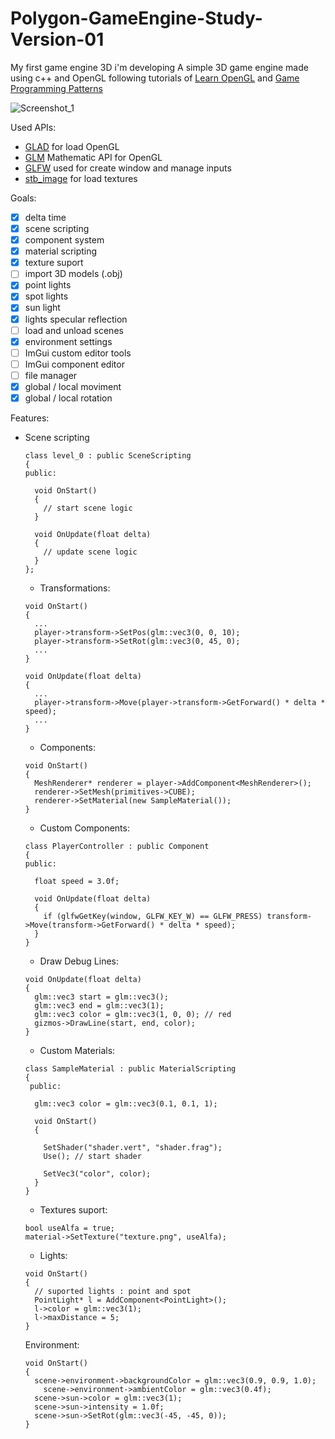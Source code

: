 # Polygon-GameEngine-Study-Version-01
My first game engine 3D i'm developing
A simple 3D game engine made using c++ and OpenGL following tutorials of [Learn OpenGL](https://learnopengl.com/Getting-started/Hello-Triangle) and [Game Programming Patterns](https://gameprogrammingpatterns.com/)

![Screenshot_1](https://user-images.githubusercontent.com/79365912/110024823-f513f880-7d04-11eb-8a38-5525f08e82ad.png)

Used APIs:
* [GLAD](https://glad.dav1d.de/) for load OpenGL 
* [GLM](https://glm.g-truc.net/0.9.9/index.html) Mathematic API for OpenGL
* [GLFW](https://www.glfw.org/) used for create window and manage inputs
* [stb_image](https://github.com/nothings/stb) for load textures

Goals:
- [x] delta time
- [x] scene scripting
- [x] component system
- [x] material scripting
- [x] texture suport
- [ ] import 3D models (.obj)
- [x] point lights
- [x] spot lights
- [x] sun light
- [x] lights specular reflection
- [ ] load and unload scenes
- [x] environment settings
- [ ] ImGui custom editor tools
- [ ] ImGui component editor 
- [ ] file manager 
- [x] global / local moviment
- [x] global / local rotation

Features:
* Scene scripting
  ``` 
  class level_0 : public SceneScripting
  {
  public:
  
    void OnStart()
    {
      // start scene logic
    }
    
    void OnUpdate(float delta)
    {
      // update scene logic
    }
  };
  ```
  * Transformations:
  ```
  void OnStart()
  {
    ...
    player->transform->SetPos(glm::vec3(0, 0, 10);
    player->transform->SetRot(glm::vec3(0, 45, 0);
    ...
  }
  
  void OnUpdate(float delta)
  {
    ...
    player->transform->Move(player->transform->GetForward() * delta * speed);
    ...
  }
  ```
  * Components:
  ```
  void OnStart()
  {
    MeshRenderer* renderer = player->AddComponent<MeshRenderer>();
    renderer->SetMesh(primitives->CUBE);
    renderer->SetMaterial(new SampleMaterial());
  }
  ```
  * Custom Components:
  ```
  class PlayerController : public Component
  {
  public:
    
    float speed = 3.0f;
      
    void OnUpdate(float delta)
    { 
      if (glfwGetKey(window, GLFW_KEY_W) == GLFW_PRESS) transform->Move(transform->GetForward() * delta * speed);
    }
  }
  ```
    
  * Draw Debug Lines:
  ```
  void OnUpdate(float delta)
  {
    glm::vec3 start = glm::vec3();
    glm::vec3 end = glm::vec3(1);
    glm::vec3 color = glm::vec3(1, 0, 0); // red
    gizmos->DrawLine(start, end, color);
  }
  ```
    
  * Custom Materials:
  ```
  class SampleMaterial : public MaterialScripting
  {
   public:
     
    glm::vec3 color = glm::vec3(0.1, 0.1, 1);
      
    void OnStart()
    {
      
      SetShader("shader.vert", "shader.frag");
      Use(); // start shader
        
      SetVec3("color", color);
    }
  }
  ```
  
  * Textures suport:
  ```
  bool useAlfa = true;
  material->SetTexture("texture.png", useAlfa);
  ```
    
  * Lights:
  ```
  void OnStart()
  {
    // suported lights : point and spot
    PointLight* l = AddComponent<PointLight>();
    l->color = glm::vec3(1);
    l->maxDistance = 5;
  }
  ```
    
  Environment:
  ```
  void OnStart()
  {
    scene->environment->backgroundColor = glm::vec3(0.9, 0.9, 1.0);
	  scene->environment->ambientColor = glm::vec3(0.4f);
    scene->sun->color = glm::vec3(1);
    scene->sun->intensity = 1.0f;
    scene->sun->SetRot(glm::vec3(-45, -45, 0));
  }
  ```
  
